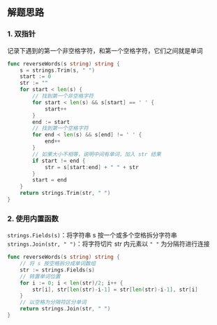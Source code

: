 <a name="KJI7y"></a>

## 解题思路

<a name="d61UJ"></a>

### 1. 双指针

记录下遇到的第一个非空格字符，和第一个空格字符，它们之间就是单词

```go
func reverseWords(s string) string {
    s = strings.Trim(s, " ")
    start := 0
    str := ""
    for start < len(s) {
        // 找到第一个非空格字符
        for start < len(s) && s[start] == ' ' {
            start++
        }
        end := start
        // 找到第一个空格字符
        for end < len(s) && s[end] != ' ' {
            end++
        }
        // 如果大小不相等，说明中间有单词，加入 str 结果
        if start != end {
            str = s[start:end] + " " + str
        }
        start = end
    }
    return strings.Trim(str, " ")
}
```

### 2. 使用内置函数

`strings.Fields(s)`：将字符串 s 按一个或多个空格拆分字符串
`strings.Join(str, " ")`：将字符切片 str 内元素以 `" "` 为分隔符进行连接

```go
func reverseWords(s string) string {
    // 将 s 按空格拆分成单词数组
    str := strings.Fields(s)
    // 转置单词位置
    for i := 0; i < len(str)/2; i++ {
        str[i], str[len(str)-i-1] = str[len(str)-i-1], str[i]
    }
    // 以空格为分隔符区分单词
    return strings.Join(str, " ")
}
```
